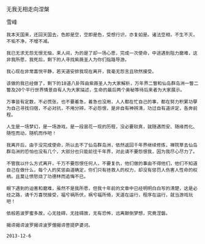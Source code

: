 无我无相走向涅槃

雪峰


    我本天国来，还回天国去，色即是空，空即是色，受想行识，亦复如是。诸法空相，不生不灭，不垢不净，不增不减。

    我已无求无怨无恨无恼，来人间，为的是了却一场心愿，完成一次使命，中途遇到阻力磨难，这非我所愿，我死后，剩下的人寻找紫薇圣人为你们指路导游。

    我心现在非常喜悦平静，若天道安排我现在离开，我毫无怨言且欣然接受。

    该做的我已经做了，剩下的18道八卦阵由紫薇圣人为大家解析，万年界二瞥和仙岛群岛洲一瞥二瞥及20个平行世界情景自有人为大家描述，生命的最后两个奥秘等待后来者为大家展示。

    万事皆有定数，不必慌张，也不要着急，着急也没用，人人都在忙自己的事，都在努力积累功孽为自己寻找归宿，不必对抗，不用分辨，不必怨恨，是非自有神辨清，功过自有道评定，各奔前程。

    人生是一场梦幻，是一场游戏，是一段昙花一现的历程，没必要较真，就随遇而安、随缘而化、随性而动，随机而作吧！

    我离开后，由于没完成使命，所以去不了仙岛群岛洲，依然返回千年界继续修炼，禅院草去仙岛群岛洲的恐怕也没有几个，大部分也只能前往千年界，对此请不要怨恨我，因为我尽心尽力了。

    不管我以什么方式离开，千万不要怨恨任何人，不要复仇，他们做的事由不得他们，他们不知道自己在做什么，每个人的奖惩由道确定，你们只有拯救人的权力，却没有惩罚人伤害人性命的权柄。且莫让愤怒烧了功德林而追悔不已。

    眼下遇到的迫害和磨难，虽然不是我所愿，但我十年前的文章中已经明明白白写的清楚，这是必经之路，请千万喜悦接受，福兮祸所伏，祸兮福所倚，天道在运行，程序在运行，就当游戏玩吧！

    依般若波罗蜜多故，心无挂碍，无挂碍故，无有恐怖，远离颠倒梦想，究竟涅磐。

    揭谛揭谛波罗揭谛波罗僧揭谛菩提萨婆诃。

    2013-12-6



